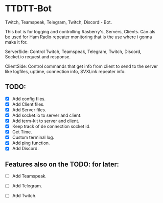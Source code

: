 # TTDTT-Bot

Twitch, Teamspeak, Telegram, Twitch, Discord - Bot. 

This bot is for logging and controlling Rasberry's, Servers, Clients. Can als be used for Ham Radio repeater monitoring that is the use where i gonna make it for.

ServerSide: Control Twitch, Teamspeak, Telegram, Twitch, Discord, Socket.io request and response.

ClientSide: Control commands that get info from client to send to the server like logfiles, uptime, connection info, SVXLink repeater info.

TODO:
----
- [x] Add config files.
- [x] Add Client files.
- [x] Add Server files.
- [x] Add socket.io to server and client.
- [x] Add term-kit to server and client.
- [x] Keep track of de connection socket id.
- [x] Get Time.
- [x] Custom terminal log.
- [x] Add ping function.
- [x] Add Discord.

Features also on the TODO: for later:
----
- [ ] Add Teamspeak.
- [ ] Add Telegram.
- [ ] Add Twitch.







